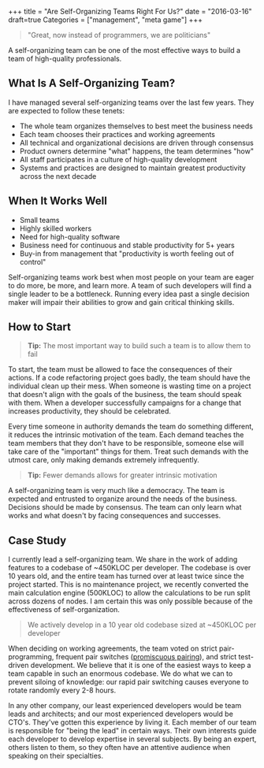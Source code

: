 +++
title = "Are Self-Organizing Teams Right For Us?"
date = "2016-03-16"
draft=true
Categories = ["management", "meta game"]
+++

> "Great, now instead of programmers, we are politicians"

A self-organizing team can be one of the most effective ways to build a team of
high-quality professionals.

## What Is A Self-Organizing Team?

I have managed several self-organizing teams over the last few years. They are
expected to follow these tenets:

+ The whole team organizes themselves to best meet the business needs
+ Each team chooses their practices and working agreements
+ All technical and organizational decisions are driven through consensus
+ Product owners determine "what" happens, the team determines "how"
+ All staff participates in a culture of high-quality development
+ Systems and practices are designed to maintain greatest productivity across
  the next decade

## When It Works Well

+ Small teams
+ Highly skilled workers
+ Need for high-quality software
+ Business need for continuous and stable productivity for 5+ years
+ Buy-in from management that "productivity is worth feeling out of control"

Self-organizing teams work best when most people on your team are eager to do
more, be more, and learn more. A team of such developers will find a single
leader to be a bottleneck. Running every idea past a single decision maker will
impair their abilities to grow and gain critical thinking skills.

## How to Start

> **Tip:** The most important way to build such a team is to allow them to fail

To start, the team must be allowed to face the consequences of their actions. If
a code refactoring project goes badly, the team should have the individual clean
up their mess. When someone is wasting time on a project that doesn't align with
the goals of the business, the team should speak with them. When a developer
successfully campaigns for a change that increases productivity, they should be
celebrated.

Every time someone in authority demands the team do something different, it
reduces the intrinsic motivation of the team. Each demand teaches the team
members that they don't have to be responsible, someone else will take care of
the "important" things for them. Treat such demands with the utmost care, only
making demands extremely infrequently.

> **Tip:** Fewer demands allows for greater intrinsic motivation

A self-organizing team is very much like a democracy. The team is expected and
entrusted to organize around the needs of the business. Decisions should be made
by consensus. The team can only learn what works and what doesn't by facing
consequences and successes.

## Case Study

I currently lead a self-organizing team. We share in the work of adding features
to a codebase of ~450KLOC per developer. The codebase is over 10 years old, and
the entire team has turned over at least twice since the project started. This
is no maintenance project, we recently converted the main calculation engine
(500KLOC) to allow the calculations to be run split across dozens
of nodes. I am certain this was only possible because of the effectiveness of
self-organization.

> We actively develop in a 10 year old codebase sized at ~450KLOC per developer

When deciding on working agreements, the team voted on strict pair-programming,
frequent pair switches
([promiscuous pairing](http://csis.pace.edu/~grossman/dcs/XR4-PromiscuousPairing.pdf)),
and strict test-driven development. We believe that it is one of the easiest
ways to keep a team capable in such an enormous codebase. We do what we can to
prevent siloing of knowledge: our rapid pair switching causes everyone to rotate
randomly every 2-8 hours.

In any other company, our least experienced developers would be team leads and
architects; and our most experienced developers would be CTO's. They've gotten
this experience by living it. Each member of our team is responsible for "being
the lead" in certain ways. Their own interests guide each developer to develop
expertise in several subjects. By being an expert, others listen to them, so
they often have an attentive audience when speaking on their specialties.
